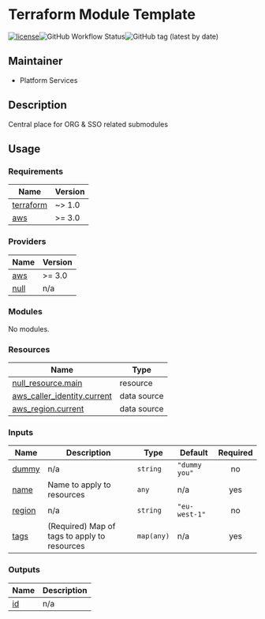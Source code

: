 # Terraform Module Template

[![license](https://img.shields.io/badge/License-Apache%202.0-blue.svg)](https://opensource.org/licenses/Apache-2.0)![GitHub Workflow Status](https://img.shields.io/github/workflow/status/ohpensource/terraform-aws-ohp-CHANGEME/continuous-delivery)![GitHub tag (latest by date)](https://img.shields.io/github/v/tag/ohpensource/terraform-aws-ohp-CHANGEME)

## Maintainer

* Platform Services

## Description

Central place for ORG & SSO related submodules

## Usage

<!--- BEGIN_TF_DOCS --->
### Requirements

| Name | Version |
|------|---------|
| <a name="requirement_terraform"></a> [terraform](#requirement\_terraform) | ~> 1.0 |
| <a name="requirement_aws"></a> [aws](#requirement\_aws) | >= 3.0 |

### Providers

| Name | Version |
|------|---------|
| <a name="provider_aws"></a> [aws](#provider\_aws) | >= 3.0 |
| <a name="provider_null"></a> [null](#provider\_null) | n/a |

### Modules

No modules.

### Resources

| Name | Type |
|------|------|
| [null_resource.main](https://registry.terraform.io/providers/hashicorp/null/latest/docs/resources/resource) | resource |
| [aws_caller_identity.current](https://registry.terraform.io/providers/hashicorp/aws/latest/docs/data-sources/caller_identity) | data source |
| [aws_region.current](https://registry.terraform.io/providers/hashicorp/aws/latest/docs/data-sources/region) | data source |

### Inputs

| Name | Description | Type | Default | Required |
|------|-------------|------|---------|:--------:|
| <a name="input_dummy"></a> [dummy](#input\_dummy) | n/a | `string` | `"dummy you"` | no |
| <a name="input_name"></a> [name](#input\_name) | Name to apply to resources | `any` | n/a | yes |
| <a name="input_region"></a> [region](#input\_region) | n/a | `string` | `"eu-west-1"` | no |
| <a name="input_tags"></a> [tags](#input\_tags) | (Required) Map of tags to apply to resources | `map(any)` | n/a | yes |

### Outputs

| Name | Description |
|------|-------------|
| <a name="output_id"></a> [id](#output\_id) | n/a |

<!--- END_TF_DOCS --->